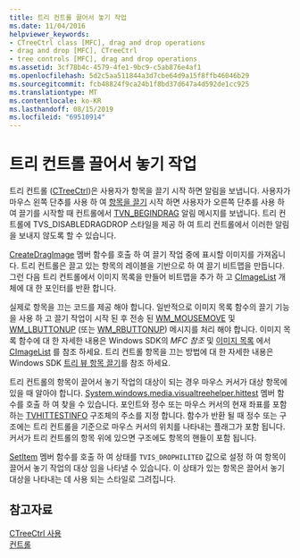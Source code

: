 ```yaml
---
title: 트리 컨트롤 끌어서 놓기 작업
ms.date: 11/04/2016
helpviewer_keywords:
- CTreeCtrl class [MFC], drag and drop operations
- drag and drop [MFC], CTreeCtrl
- tree controls [MFC], drag and drop operations
ms.assetid: 3cf78b4c-4579-4fe1-9bc9-c5ab876e4af1
ms.openlocfilehash: 5d2c5aa511844a3d7cbe64d9a15f8ffb46046b29
ms.sourcegitcommit: fcb48824f9ca24b1f8bd37d647a4d592de1cc925
ms.translationtype: MT
ms.contentlocale: ko-KR
ms.lasthandoff: 08/15/2019
ms.locfileid: "69510914"
---
```

# <a name="tree-control-drag-and-drop-operations"></a>트리 컨트롤 끌어서 놓기 작업

트리 컨트롤 ([CTreeCtrl](../mfc/reference/ctreectrl-class.md))은 사용자가 항목을 끌기 시작 하면 알림을 보냅니다. 사용자가 마우스 왼쪽 단추를 사용 하 여 [항목을 끌기](/windows/win32/Controls/tvn-beginrdrag) 시작 하면 사용자가 오른쪽 단추를 사용 하 여 끌기를 시작할 때 컨트롤에서 [TVN_BEGINDRAG](/windows/win32/Controls/tvn-begindrag) 알림 메시지를 보냅니다. 트리 컨트롤에 TVS_DISABLEDRAGDROP 스타일을 제공 하 여 트리 컨트롤에서 이러한 알림을 보내지 않도록 할 수 있습니다.

[CreateDragImage](../mfc/reference/ctreectrl-class.md#createdragimage) 멤버 함수를 호출 하 여 끌기 작업 중에 표시할 이미지를 가져옵니다. 트리 컨트롤은 끌고 있는 항목의 레이블을 기반으로 하 여 끌기 비트맵을 만듭니다. 그런 다음 트리 컨트롤에서 이미지 목록을 만들어 비트맵을 추가 하 고 [CImageList](../mfc/reference/cimagelist-class.md) 개체에 대 한 포인터를 반환 합니다.

실제로 항목을 끄는 코드를 제공 해야 합니다. 일반적으로 이미지 목록 함수의 끌기 기능을 사용 하 고 끌기 작업이 시작 된 후 전송 된 [WM_MOUSEMOVE](/windows/win32/inputdev/wm-mousemove) 및 [WM_LBUTTONUP](/windows/win32/inputdev/wm-lbuttonup) (또는 [WM_RBUTTONUP](/windows/win32/inputdev/wm-rbuttonup)) 메시지를 처리 해야 합니다. 이미지 목록 함수에 대 한 자세한 내용은 Windows SDK의 *MFC 참조* 및 [이미지 목록](/windows/win32/controls/image-lists) 에서 [CImageList](../mfc/reference/cimagelist-class.md) 를 참조 하세요. 트리 컨트롤 항목을 끄는 방법에 대 한 자세한 내용은 Windows SDK [트리 뷰 항목 끌기](/windows/win32/Controls/tree-view-controls)를 참조 하세요.

트리 컨트롤의 항목이 끌어서 놓기 작업의 대상이 되는 경우 마우스 커서가 대상 항목에 있을 때 알아야 합니다. [System.windows.media.visualtreehelper.hittest](../mfc/reference/ctreectrl-class.md#hittest) 멤버 함수를 호출 하 여 찾을 수 있습니다. 포인트와 정수 또는 마우스 커서의 현재 좌표를 포함 하는 [TVHITTESTINFO](/windows/win32/api/commctrl/ns-commctrl-tvhittestinfo) 구조체의 주소를 지정 합니다. 함수가 반환 될 때 정수 또는 구조에는 트리 컨트롤을 기준으로 마우스 커서의 위치를 나타내는 플래그가 포함 됩니다. 커서가 트리 컨트롤의 항목 위에 있으면 구조에도 항목의 핸들이 포함 됩니다.

[SetItem](../mfc/reference/ctreectrl-class.md#setitem) 멤버 함수를 호출 하 여 상태를 `TVIS_DROPHILITED` 값으로 설정 하 여 항목이 끌어서 놓기 작업의 대상 임을 나타낼 수 있습니다. 이 상태가 있는 항목은 끌어서 놓기 대상을 나타내는 데 사용 되는 스타일로 그려집니다.

## <a name="see-also"></a>참고자료

[CTreeCtrl 사용](../mfc/using-ctreectrl.md)<br/>
[컨트롤](../mfc/controls-mfc.md)
